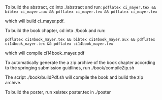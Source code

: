 To build the abstract, cd into ./abstract and run:
`pdflatex ci_mayer.tex && bibtex ci_mayer.aux && pdflatex ci_mayer.tex && pdflatex ci_mayer.tex`

which will build ci_mayer.pdf.

To build the book chapter, cd into ./book and run:

`pdflatex ci14book_mayer.tex && bibtex ci14book_mayer.aux && pdflatex ci14book_mayer.tex && pdflatex ci14book_mayer.tex`

which will compile ci14book_mayer.pdf

To automatically generate the a zip archive of the book chapter according to the springing submission guidlines, run ./book/compileZip.sh

The script ./book/buildPdf.sh will compile the book and bulid the zip archive.

To build the poster, run xelatex poster.tex in ./poster

